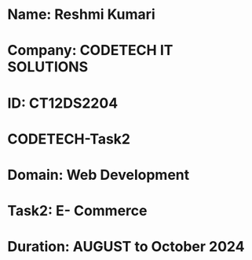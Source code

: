 # Name: Reshmi Kumari
# Company: CODETECH IT SOLUTIONS
# ID: CT12DS2204
# CODETECH-Task2
# Domain: Web Development
# Task2: E- Commerce
# Duration: AUGUST to October 2024
